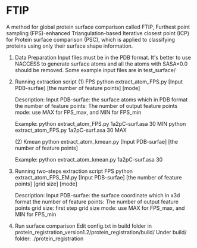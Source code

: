 # FTIP
A method for global protein surface comparison called FTIP, Furthest point sampling (FPS)-enhanced Triangulation-based Iterative closest point (ICP) for Protein surface comparison (PSC), which is applied to classifying proteins using only their surface shape information.
1. Data Preparation
   Input files must be in the PDB format. It's better to use NACCESS to 
   generate surface atoms and all the atoms with SASA=0.0 should be removed.
   Some example input files are in test_surface/

2. Running extraction script
   (1) FPS
   python extract_atom_FPS.py [Input PDB-surfae] [the number of feature points] [mode]

   Description:
   Input PDB-surfae: the surface atoms which in PDB format
   the number of feature points: The number of output feature points
   mode: use MAX for FPS_max, and MIN for FPS_min

   Example:
   python extract_atom_FPS.py 1a2pC-surf.asa 30 MIN
   python extract_atom_FPS.py 1a2pC-surf.asa 30 MAX

   (2) Kmean
   python extract_atom_kmean.py [Input PDB-surfae] [the number of feature points]

   Example:
   python extract_atom_kmean.py 1a2pC-surf.asa 30

3. Running two-steps extraction script
   FPS
   python extract_atom_FPS_EM.py [Input PDB-surfae] [the number of feature points] [grid size] [mode]
   
   Description:
   Input PDB-surfae: the surface coordinate which in x3d format
   the number of feature points: The number of output feature points
   grid size: first step grid size
   mode: use MAX for FPS_max, and MIN for FPS_min


4. Run surface comparison 
   Edit config.txt in build folder in protein_registration_version1.2/protein_registration/build/
   Under build/ folder:
   ./protein_registration
